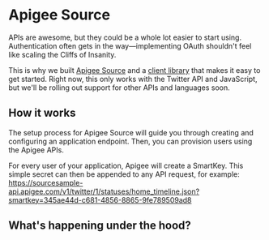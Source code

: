 # Apigee Source
APIs are awesome, but they could be a whole lot easier to start using. Authentication often gets in the way—implementing OAuth shouldn't feel like scaling the Cliffs of Insanity.

This is why we built [Apigee Source](http://blog.apigee.com/detail/apigee_source_twitter_api/) and a [client library](http://apigee.github.com/Apigee-Source-for-JavaScript/) that makes it easy to get started. Right now, this only works with the Twitter API and JavaScript, but we'll be rolling out support for other APIs and languages soon.

## How it works
The setup process for Apigee Source will guide you through creating and configuring an application endpoint. Then, you can provision users using the Apigee APIs.

For every user of your application, Apigee will create a SmartKey. This simple secret can then be appended to any API request, for example:
    https://sourcesample-api.apigee.com/v1/twitter/1/statuses/home_timeline.json?smartkey=345ae44d-c681-4856-8865-9fe789509ad8

## What's happening under the hood?
